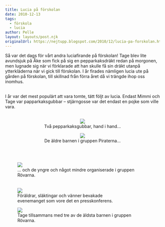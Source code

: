 ```yaml
---
title: Lucia på förskolan
date: 2010-12-13
tags: 
  - förskola
  - lucia	
author: Pelle
layout: layouts/post.njk
originalUrl: https://nejtupp.blogspot.com/2010/12/lucia-pa-forskolan.html
---
```


<div style="text-align: center;"><div style="text-align: left;">Så var det dags för vårt andra luciafirande på förskolan! Tage blev lite avundsjuk på Åke som fick på sig en pepparkaksdräkt redan på morgonen, men lugnade sig när vi förklarade att han skulle få sin dräkt utanpå ytterkläderna när vi gick till förskolan. I år firades nämligen lucia ute på gården på förskolan, till skillnad från förra året då vi trängde ihop oss inomhus.
<br><br>

I år var det mest populärt att vara tomte, tätt följt av lucia. Endast Mimmi och Tage var papparkaksgubbar – stjärngosse var det endast en pojke som ville vara.<br></div><br><img src="../../../../img/Luciafirande-_MG_6435.jpg"><br>
	<figcaption>Två pepparkaksgubbar, hand i hand...<br></figcaption>
</figure><figure>
	<img src="../../../../img/Luciafirande-_MG_6444.jpg"><br>
	<figcaption>De äldre barnen i gruppen Piraterna</span>...<br><br></div><br><figure>
	<img src="../../../../img/Luciafirande-_MG_6446.jpg"><br>
	<figcaption>... och de yngre och något mindre organiserade i gruppen Rövarna.</span><br><br><br><img src="../../../../img/Luciafirande-_MG_6437.jpg"><br>
	<figcaption>Föräldrar, släktingar och vänner bevakade<br>evenemanget som vore det en presskonferens.</figcaption>
</figure>

<figure>
	<img src="../../../../img/Luciafirande-_MG_6466.jpg"><br>
	<figcaption>Tage tillsammans med tre av de äldsta barnen i gruppen Rövarna.</figcaption>
